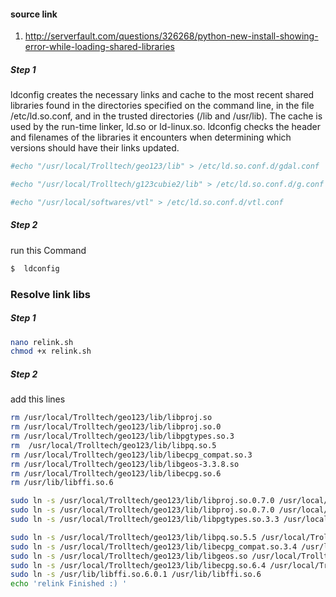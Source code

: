 
#### source link
1. http://serverfault.com/questions/326268/python-new-install-showing-error-while-loading-shared-libraries

##### Step 1

ldconfig creates the necessary links and cache to the most recent shared libraries
found in the directories specified on the command line, in the file /etc/ld.so.conf, and in the trusted
directories (/lib and /usr/lib). The cache is used by the run-time linker, ld.so or ld-linux.so. ldconfig
checks the header and filenames of the libraries it encounters when determining which versions should have
their links updated.
```bash
#echo "/usr/local/Trolltech/geo123/lib" > /etc/ld.so.conf.d/gdal.conf

#echo "/usr/local/Trolltech/g123cubie2/lib" > /etc/ld.so.conf.d/g.conf

#echo "/usr/local/softwares/vtl" > /etc/ld.so.conf.d/vtl.conf
```
##### Step 2
run this Command 
```bash
$  ldconfig

```

### Resolve link libs
##### Step 1 
```bash
nano relink.sh
chmod +x relink.sh 
```
##### Step 2
add this lines

```bash
rm /usr/local/Trolltech/geo123/lib/libproj.so
rm /usr/local/Trolltech/geo123/lib/libproj.so.0
rm /usr/local/Trolltech/geo123/lib/libpgtypes.so.3 
rm  /usr/local/Trolltech/geo123/lib/libpq.so.5
rm /usr/local/Trolltech/geo123/lib/libecpg_compat.so.3 
rm /usr/local/Trolltech/geo123/lib/libgeos-3.3.8.so 
rm /usr/local/Trolltech/geo123/lib/libecpg.so.6 
rm /usr/lib/libffi.so.6

sudo ln -s /usr/local/Trolltech/geo123/lib/libproj.so.0.7.0 /usr/local/Trolltech/geo123/lib/libproj.so
sudo ln -s /usr/local/Trolltech/geo123/lib/libproj.so.0.7.0 /usr/local/Trolltech/geo123/lib/libproj.so.0
sudo ln -s /usr/local/Trolltech/geo123/lib/libpgtypes.so.3.3 /usr/local/Trolltech/geo123/lib/libpgtypes.so.3 

sudo ln -s /usr/local/Trolltech/geo123/lib/libpq.so.5.5 /usr/local/Trolltech/geo123/lib/libpq.so.5
sudo ln -s /usr/local/Trolltech/geo123/lib/libecpg_compat.so.3.4 /usr/local/Trolltech/geo123/lib/libecpg_compat.so.3 
sudo ln -s /usr/local/Trolltech/geo123/lib/libgeos.so /usr/local/Trolltech/geo123/lib/libgeos-3.3.8.so 
sudo ln -s /usr/local/Trolltech/geo123/lib/libecpg.so.6.4 /usr/local/Trolltech/geo123/lib/libecpg.so.6 
sudo ln -s /usr/lib/libffi.so.6.0.1 /usr/lib/libffi.so.6
echo 'relink Finished :) ' 
```
